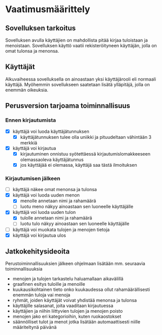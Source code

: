 # Vaatimusmäärittely

## Sovelluksen tarkoitus

Sovelluksen avulla käyttäjien on mahdollista pitää kirjaa tuloistaan ja menoistaan. Sovelluksen käyttö vaatii rekisteröityneen käyttäjän, jolla on omat tulonsa ja menonsa.

## Käyttäjät

Alkuvaiheessa sovelluksella on ainoastaan yksi käyttäjärooli eli normaali käyttäjä. Myöhemmin sovellukseen saatetaan lisätä ylläpitäjä, jolla on enemmän oikeuksia.

## Perusversion tarjoama toiminnallisuus

### Ennen kirjautumista

- [x] käyttäjä voi luoda käyttäjätunnuksen
  - [x] käyttäjätunnuksen tulee olla uniikki ja pituudeltaan vähintään 3 merkkiä
- [x] käyttäjä voi kirjautua
  - [x] kirjautuminen onnistuu syötettäessä kirjautumislomakkeeseen olemassaoleva käyttäjätunnus
  - [x] jos käyttäjää ei olemassa, käyttäjä saa tästä ilmoituksen

### Kirjautumisen jälkeen

- [ ] käyttäjä näkee omat menonsa ja tulonsa
- [x] käyttäjä voi luoda uuden menon
  - [x] menolle annetaan nimi ja rahamäärä
  - [ ] luotu meno näkyy ainoastaan sen luoneelle käyttäjälle  
- [x] käyttäjä voi luoda uuden tulon
  - [x] tulolle annetaan nimi ja rahamäärä
  - [ ] luotu tulo näkyy ainoastaan sen luoneelle käyttäjälle
- [ ] käyttäjä voi muokata tulojen ja menojen tietoja
- [x] käyttäjä voi kirjautua ulos

## Jatkokehitysideoita

Perustoiminnallisuuksien jälkeen ohjelmaan lisätään mm. seuraavia toiminnallisuuksia

- menojen ja tulojen tarkastelu haluamallaan aikavälillä
- graafinen esitys tuloille ja menoille
- kuukausikohtainen tieto onko kuukaudessa ollut rahamäärällisesti enemmän tuloja vai menoja
- ryhmät, joiden käyttäjät voivat yhdistää menonsa ja tulonsa
- käyttäjille salasanat, joita vaaditaan kirjautuessa
- käyttäjien ja niihin liittyvien tulojen ja menojen poisto
- menojen jako eri kategorioihin, kuten ruokaostokset
- säännölliset tulot ja menot jotka lisätään automaattisesti niille määriteltynä päivänä
